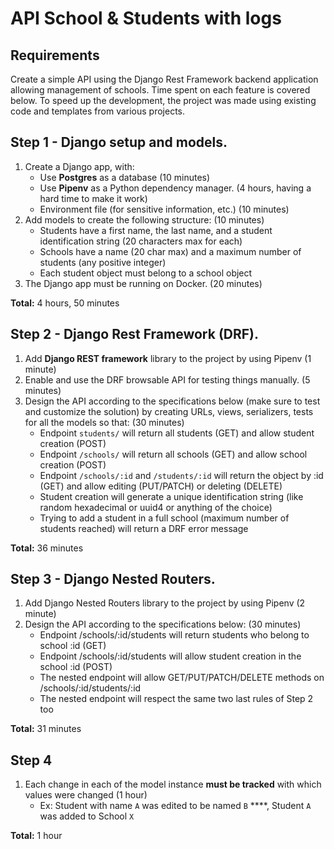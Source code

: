 # API School & Students with logs

## Requirements

Create a simple API using the Django Rest Framework backend application allowing management of schools. Time spent on each feature is covered below. To speed up the development, the project was made using existing code and templates from various projects.

## Step 1 - Django setup and models.

1. Create a Django app, with:
    - Use **Postgres** as a database (10 minutes)
    - Use **Pipenv** as a Python dependency manager. (4 hours, having a hard time to make it work)
    - Environment file (for sensitive information, etc.) (10 minutes)
2. Add models to create the following structure: (10 minutes)
    - Students have a first name, the last name, and a student identification string (20 characters max for each)
    - Schools have a name (20 char max) and a maximum number of students (any positive integer)
    - Each student object must belong to a school object
3. The Django app must be running on Docker. (20 minutes)

**Total:** 4 hours, 50 minutes

## Step 2 - Django Rest Framework (DRF).

1. Add **Django REST framework** library to the project by using Pipenv (1 minute)
2. Enable and use the DRF browsable API for testing things manually. (5 minutes)
3. Design the API according to the specifications below (make sure to test and customize the solution) by creating URLs, views, serializers, tests for all the models so that: (30 minutes)
    - Endpoint `students/` will return all students (GET) and allow student creation (POST)
    - Endpoint `/schools/` will return all schools (GET) and allow school creation (POST)
    - Endpoint `/schools/:id` and `/students/:id` will return the object by :id (GET) and allow editing (PUT/PATCH) or deleting (DELETE)
    - Student creation will generate a unique identification string (like random hexadecimal or uuid4 or anything of the choice)
    - Trying to add a student in a full school (maximum number of students reached) will return a DRF error message

**Total:** 36 minutes

## Step 3 - **Django Nested Routers**.

1. Add Django Nested Routers library to the project by using Pipenv (2 minute)
2. Design the API according to the specifications below: (30 minutes)
    - Endpoint /schools/:id/students will return students who belong to school :id (GET)
    - Endpoint /schools/:id/students will allow student creation in the school :id (POST)
    - The nested endpoint will allow GET/PUT/PATCH/DELETE methods on /schools/:id/students/:id
    - The nested endpoint will respect the same two last rules of Step 2 too

**Total:** 31 minutes

## Step 4

1. Each change in each of the model instance **must be tracked** with which values were changed (1 hour)
    - Ex: Student with name `A` was edited to be named `B` ****, Student `A` was added to School `X`

**Total:** 1 hour